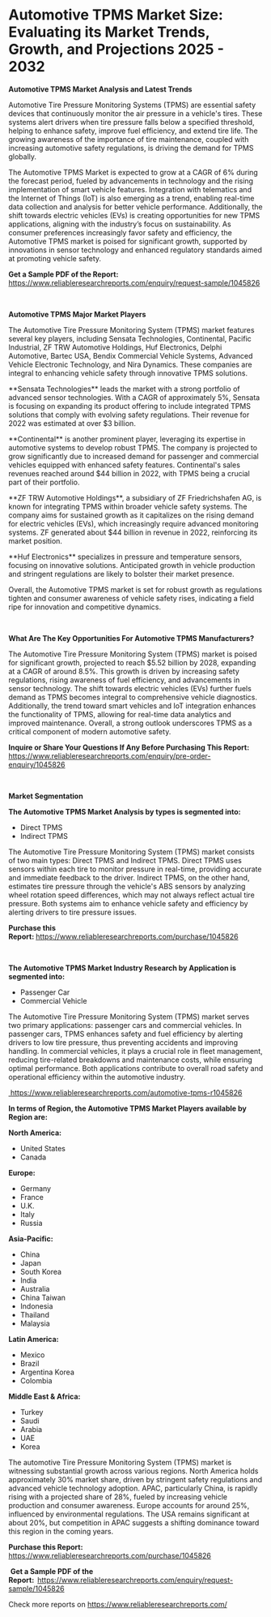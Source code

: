 <p><h1>Automotive TPMS Market Size: Evaluating its Market Trends, Growth, and Projections 2025 - 2032</h1></p><p><strong>Automotive TPMS Market Analysis and Latest Trends</strong></p>
<p><p>Automotive Tire Pressure Monitoring Systems (TPMS) are essential safety devices that continuously monitor the air pressure in a vehicle's tires. These systems alert drivers when tire pressure falls below a specified threshold, helping to enhance safety, improve fuel efficiency, and extend tire life. The growing awareness of the importance of tire maintenance, coupled with increasing automotive safety regulations, is driving the demand for TPMS globally.</p><p>The Automotive TPMS Market is expected to grow at a CAGR of 6% during the forecast period, fueled by advancements in technology and the rising implementation of smart vehicle features. Integration with telematics and the Internet of Things (IoT) is also emerging as a trend, enabling real-time data collection and analysis for better vehicle performance. Additionally, the shift towards electric vehicles (EVs) is creating opportunities for new TPMS applications, aligning with the industry’s focus on sustainability. As consumer preferences increasingly favor safety and efficiency, the Automotive TPMS market is poised for significant growth, supported by innovations in sensor technology and enhanced regulatory standards aimed at promoting vehicle safety.</p></p>
<p><strong>Get a Sample PDF of the Report:&nbsp;</strong> <a href="https://www.reliableresearchreports.com/enquiry/request-sample/1045826?utm_campaign=2734&utm_medium=2&utm_source=Github&utm_content=ia&utm_term=22032025&utm_id=automotive-tpms">https://www.reliableresearchreports.com/enquiry/request-sample/1045826</a></p>
<p>&nbsp;</p>
<p><strong>Automotive TPMS Major Market Players</strong></p>
<p><p>The Automotive Tire Pressure Monitoring System (TPMS) market features several key players, including Sensata Technologies, Continental, Pacific Industrial, ZF TRW Automotive Holdings, Huf Electronics, Delphi Automotive, Bartec USA, Bendix Commercial Vehicle Systems, Advanced Vehicle Electronic Technology, and Nira Dynamics. These companies are integral to enhancing vehicle safety through innovative TPMS solutions.</p><p>**Sensata Technologies** leads the market with a strong portfolio of advanced sensor technologies. With a CAGR of approximately 5%, Sensata is focusing on expanding its product offering to include integrated TPMS solutions that comply with evolving safety regulations. Their revenue for 2022 was estimated at over $3 billion.</p><p>**Continental** is another prominent player, leveraging its expertise in automotive systems to develop robust TPMS. The company is projected to grow significantly due to increased demand for passenger and commercial vehicles equipped with enhanced safety features. Continental's sales revenues reached around $44 billion in 2022, with TPMS being a crucial part of their portfolio.</p><p>**ZF TRW Automotive Holdings**, a subsidiary of ZF Friedrichshafen AG, is known for integrating TPMS within broader vehicle safety systems. The company aims for sustained growth as it capitalizes on the rising demand for electric vehicles (EVs), which increasingly require advanced monitoring systems. ZF generated about $44 billion in revenue in 2022, reinforcing its market position.</p><p>**Huf Electronics** specializes in pressure and temperature sensors, focusing on innovative solutions. Anticipated growth in vehicle production and stringent regulations are likely to bolster their market presence. </p><p>Overall, the Automotive TPMS market is set for robust growth as regulations tighten and consumer awareness of vehicle safety rises, indicating a field ripe for innovation and competitive dynamics.</p></p>
<p>&nbsp;</p>
<p><strong>What Are The Key Opportunities For Automotive TPMS Manufacturers?</strong></p>
<p><p>The Automotive Tire Pressure Monitoring System (TPMS) market is poised for significant growth, projected to reach $5.52 billion by 2028, expanding at a CAGR of around 8.5%. This growth is driven by increasing safety regulations, rising awareness of fuel efficiency, and advancements in sensor technology. The shift towards electric vehicles (EVs) further fuels demand as TPMS becomes integral to comprehensive vehicle diagnostics. Additionally, the trend toward smart vehicles and IoT integration enhances the functionality of TPMS, allowing for real-time data analytics and improved maintenance. Overall, a strong outlook underscores TPMS as a critical component of modern automotive safety.</p></p>
<p><strong>Inquire or Share Your Questions If Any Before Purchasing This Report:</strong> <a href="https://www.reliableresearchreports.com/enquiry/pre-order-enquiry/1045826?utm_campaign=2734&utm_medium=2&utm_source=Github&utm_content=ia&utm_term=22032025&utm_id=automotive-tpms">https://www.reliableresearchreports.com/enquiry/pre-order-enquiry/1045826</a></p>
<p>&nbsp;</p>
<p><strong>Market Segmentation</strong></p>
<p><strong>The Automotive TPMS Market Analysis by types is segmented into:</strong></p>
<p><ul><li>Direct TPMS</li><li>Indirect TPMS</li></ul></p>
<p><p>The Automotive Tire Pressure Monitoring System (TPMS) market consists of two main types: Direct TPMS and Indirect TPMS. Direct TPMS uses sensors within each tire to monitor pressure in real-time, providing accurate and immediate feedback to the driver. Indirect TPMS, on the other hand, estimates tire pressure through the vehicle's ABS sensors by analyzing wheel rotation speed differences, which may not always reflect actual tire pressure. Both systems aim to enhance vehicle safety and efficiency by alerting drivers to tire pressure issues.</p></p>
<p><strong>Purchase this Report:&nbsp;</strong><a href="https://www.reliableresearchreports.com/purchase/1045826?utm_campaign=2734&utm_medium=2&utm_source=Github&utm_content=ia&utm_term=22032025&utm_id=automotive-tpms">https://www.reliableresearchreports.com/purchase/1045826</a></p>
<p>&nbsp;</p>
<p><strong>The Automotive TPMS Market Industry Research by Application is segmented into:</strong></p>
<p><ul><li>Passenger Car</li><li>Commercial Vehicle</li></ul></p>
<p><p>The Automotive Tire Pressure Monitoring System (TPMS) market serves two primary applications: passenger cars and commercial vehicles. In passenger cars, TPMS enhances safety and fuel efficiency by alerting drivers to low tire pressure, thus preventing accidents and improving handling. In commercial vehicles, it plays a crucial role in fleet management, reducing tire-related breakdowns and maintenance costs, while ensuring optimal performance. Both applications contribute to overall road safety and operational efficiency within the automotive industry.</p></p>
<p><a href="https://www.reliableresearchreports.com/automotive-tpms-r1045826?utm_campaign=2734&utm_medium=2&utm_source=Github&utm_content=ia&utm_term=22032025&utm_id=automotive-tpms">&nbsp;https://www.reliableresearchreports.com/automotive-tpms-r1045826</a></p>
<p><strong>In terms of Region, the Automotive TPMS Market Players available by Region are:</strong></p>
<p>
    <p> <strong> North America: </strong>
        <ul>
            <li>United States</li>
            <li>Canada</li>
        </ul>
        </p> 
    <p> <strong> Europe: </strong>
        <ul>
            <li>Germany</li>
            <li>France</li>
            <li>U.K.</li>
            <li>Italy</li>
            <li>Russia</li>
        </ul>
        </p> 
    <p> <strong> Asia-Pacific: </strong>
        <ul>
            <li>China</li>
            <li>Japan</li>
            <li>South Korea</li>
            <li>India</li>
            <li>Australia</li>
            <li>China Taiwan</li>
            <li>Indonesia</li>
            <li>Thailand</li>
            <li>Malaysia</li>
        </ul>
        </p> 
    <p> <strong> Latin America: </strong>
        <ul>
            <li>Mexico</li>
            <li>Brazil</li>
            <li>Argentina Korea</li>
            <li>Colombia</li>
        </ul>
        </p> 
    <p> <strong> Middle East & Africa: </strong>
        <ul>
            <li>Turkey</li>
            <li>Saudi</li>
            <li>Arabia</li>
            <li>UAE</li>
            <li>Korea</li>
        </ul>
    </p>
    </p>
<p><p>The automotive Tire Pressure Monitoring System (TPMS) market is witnessing substantial growth across various regions. North America holds approximately 30% market share, driven by stringent safety regulations and advanced vehicle technology adoption. APAC, particularly China, is rapidly rising with a projected share of 28%, fueled by increasing vehicle production and consumer awareness. Europe accounts for around 25%, influenced by environmental regulations. The USA remains significant at about 20%, but competition in APAC suggests a shifting dominance toward this region in the coming years.</p></p>
<p><strong>Purchase this Report: </strong><a href="https://www.reliableresearchreports.com/purchase/1045826?utm_campaign=2734&utm_medium=2&utm_source=Github&utm_content=ia&utm_term=22032025&utm_id=automotive-tpms">https://www.reliableresearchreports.com/purchase/1045826</a></p>
<p>&nbsp;<strong>Get a Sample PDF of the Report:&nbsp;&nbsp;</strong><a href="https://www.reliableresearchreports.com/enquiry/request-sample/1045826?utm_campaign=2734&utm_medium=2&utm_source=Github&utm_content=ia&utm_term=22032025&utm_id=automotive-tpms">https://www.reliableresearchreports.com/enquiry/request-sample/1045826</a></p>
<p><strong></strong></p>
<p>Check more reports on <a href="https://www.reliableresearchreports.com/?utm_campaign=2734&utm_medium=2&utm_source=Github&utm_content=ia&utm_term=22032025&utm_id=automotive-tpms">https://www.reliableresearchreports.com/</a></p>